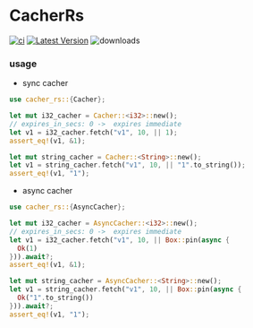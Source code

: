 # CacherRs &emsp;
[![ci](https://github.com/cargo-crates/cacher_rs/workflows/Rust/badge.svg)](https://github.com/cargo-crates/cacher_rs/actions)
[![Latest Version]][crates.io]
![downloads](https://img.shields.io/crates/d/cacher_rs.svg?style=flat-square)

[Latest Version]: https://img.shields.io/crates/v/cacher_rs.svg
[crates.io]: https://crates.io/crates/cacher_rs

### usage

* sync cacher
```rust
use cacher_rs::{Cacher};

let mut i32_cacher = Cacher::<i32>::new();
// expires_in_secs: 0 ->  expires immediate
let v1 = i32_cacher.fetch("v1", 10, || 1);
assert_eq!(v1, &1);

let mut string_cacher = Cacher::<String>::new();
let v1 = string_cacher.fetch("v1", 10, || "1".to_string());
assert_eq!(v1, "1");
```

* async cacher
```rust
use cacher_rs::{AsyncCacher};

let mut i32_cacher = AsyncCacher::<i32>::new();
// expires_in_secs: 0 ->  expires immediate
let v1 = i32_cacher.fetch("v1", 10, || Box::pin(async {
  Ok(1)
})).await?;
assert_eq!(v1, &1);

let mut string_cacher = AsyncCacher::<String>::new();
let v1 = string_cacher.fetch("v1", 10, || Box::pin(async {
  Ok("1".to_string())
})).await?;
assert_eq!(v1, "1");
```